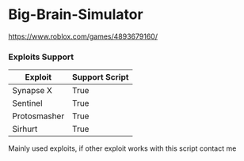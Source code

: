 # Big-Brain-Simulator
https://www.roblox.com/games/4893679160/

### Exploits Support

Exploit | Support Script
------------ | -------------
Synapse X | True
Sentinel | True
Protosmasher | True
Sirhurt | True

Mainly used exploits, if other exploit works with this script contact me
